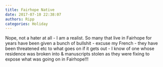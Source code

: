 ```yaml
---
title: Fairhope Native
date: 2017-07-10 22:38:07
authors: Ripp
categories: Holiday
---
```


 Nope, not a hater at all - I am a realist.  So many that live in Fairhope for years have been given a bunch of bullshit - excuse my French - they have been threatened etc to what goes on if it gets out - I know of one whose residence was broken into &amp; manuscripts stolen as they were fixing to expose what was going on in Fairhope!!!